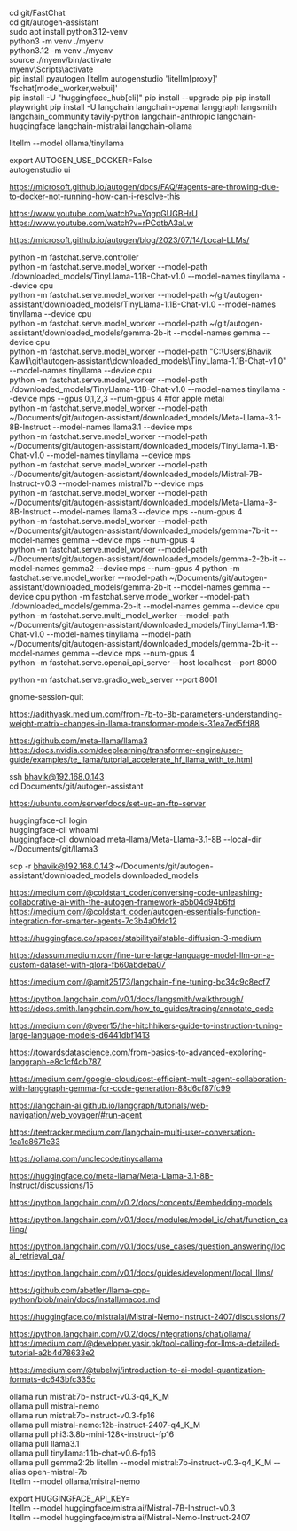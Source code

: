 cd git/FastChat  
cd git/autogen-assistant  
sudo apt install python3.12-venv  
python3 -m venv ./myenv  
python3.12 -m venv ./myenv  
source ./myenv/bin/activate  
myenv\Scripts\activate  
pip install pyautogen litellm autogenstudio 'litellm[proxy]' 'fschat[model_worker,webui]'  
pip install -U "huggingface_hub[cli]"
pip install --upgrade pip
pip install playwright
pip install -U langchain langchain-openai langgraph langsmith langchain_community tavily-python langchain-anthropic langchain-huggingface langchain-mistralai langchain-ollama

litellm --model ollama/tinyllama  

export AUTOGEN_USE_DOCKER=False  
autogenstudio ui  

https://microsoft.github.io/autogen/docs/FAQ/#agents-are-throwing-due-to-docker-not-running-how-can-i-resolve-this  

https://www.youtube.com/watch?v=YqgpGUGBHrU  
https://www.youtube.com/watch?v=rPCdtbA3aLw  

https://microsoft.github.io/autogen/blog/2023/07/14/Local-LLMs/  

python -m fastchat.serve.controller  
python -m fastchat.serve.model_worker --model-path ./downloaded_models/TinyLlama-1.1B-Chat-v1.0 --model-names tinyllama --device cpu  
python -m fastchat.serve.model_worker --model-path ~/git/autogen-assistant/downloaded_models/TinyLlama-1.1B-Chat-v1.0 --model-names tinyllama --device cpu  
python -m fastchat.serve.model_worker --model-path ~/git/autogen-assistant/downloaded_models/gemma-2b-it --model-names gemma --device cpu  
python -m fastchat.serve.model_worker --model-path "C:\Users\Bhavik Kawli\git\autogen-assistant\downloaded_models\TinyLlama-1.1B-Chat-v1.0" --model-names tinyllama --device cpu  
python -m fastchat.serve.model_worker --model-path ./downloaded_models/TinyLlama-1.1B-Chat-v1.0 --model-names tinyllama --device mps --gpus 0,1,2,3 --num-gpus 4  #for apple metal  
python -m fastchat.serve.model_worker --model-path ~/Documents/git/autogen-assistant/downloaded_models/Meta-Llama-3.1-8B-Instruct --model-names llama3.1 --device mps  
python -m fastchat.serve.model_worker --model-path ~/Documents/git/autogen-assistant/downloaded_models/TinyLlama-1.1B-Chat-v1.0 --model-names tinyllama --device mps  
python -m fastchat.serve.model_worker --model-path ~/Documents/git/autogen-assistant/downloaded_models/Mistral-7B-Instruct-v0.3 --model-names mistral7b --device mps  
python -m fastchat.serve.model_worker --model-path ~/Documents/git/autogen-assistant/downloaded_models/Meta-Llama-3-8B-Instruct --model-names llama3 --device mps --num-gpus 4  
python -m fastchat.serve.model_worker --model-path ~/Documents/git/autogen-assistant/downloaded_models/gemma-7b-it --model-names gemma --device mps --num-gpus 4  
python -m fastchat.serve.model_worker --model-path ~/Documents/git/autogen-assistant/downloaded_models/gemma-2-2b-it --model-names gemma2 --device mps --num-gpus 4
python -m fastchat.serve.model_worker --model-path ~/Documents/git/autogen-assistant/downloaded_models/gemma-2b-it --model-names gemma --device cpu
python -m fastchat.serve.model_worker --model-path ./downloaded_models/gemma-2b-it --model-names gemma --device cpu  
python -m fastchat.serve.multi_model_worker --model-path ~/Documents/git/autogen-assistant/downloaded_models/TinyLlama-1.1B-Chat-v1.0 --model-names tinyllama --model-path ~/Documents/git/autogen-assistant/downloaded_models/gemma-2b-it --model-names gemma --device mps --num-gpus 4  
python -m fastchat.serve.openai_api_server --host localhost --port 8000  


python -m fastchat.serve.gradio_web_server --port 8001  

gnome-session-quit  

https://adithyask.medium.com/from-7b-to-8b-parameters-understanding-weight-matrix-changes-in-llama-transformer-models-31ea7ed5fd88  

https://github.com/meta-llama/llama3  
https://docs.nvidia.com/deeplearning/transformer-engine/user-guide/examples/te_llama/tutorial_accelerate_hf_llama_with_te.html  

ssh bhavik@192.168.0.143  
cd Documents/git/autogen-assistant

https://ubuntu.com/server/docs/set-up-an-ftp-server  

huggingface-cli login  
huggingface-cli whoami  
huggingface-cli download meta-llama/Meta-Llama-3.1-8B --local-dir ~/Documents/git/llama3  

scp -r bhavik@192.168.0.143:~/Documents/git/autogen-assistant/downloaded_models downloaded_models  

https://medium.com/@coldstart_coder/conversing-code-unleashing-collaborative-ai-with-the-autogen-framework-a5b04d94b6fd  
https://medium.com/@coldstart_coder/autogen-essentials-function-integration-for-smarter-agents-7c3b4a0fdc12  

https://huggingface.co/spaces/stabilityai/stable-diffusion-3-medium  

https://dassum.medium.com/fine-tune-large-language-model-llm-on-a-custom-dataset-with-qlora-fb60abdeba07  

https://medium.com/@amit25173/langchain-fine-tuning-bc34c9c8ecf7  

https://python.langchain.com/v0.1/docs/langsmith/walkthrough/  
https://docs.smith.langchain.com/how_to_guides/tracing/annotate_code  

https://medium.com/@veer15/the-hitchhikers-guide-to-instruction-tuning-large-language-models-d6441dbf1413  

https://towardsdatascience.com/from-basics-to-advanced-exploring-langgraph-e8c1cf4db787  

https://medium.com/google-cloud/cost-efficient-multi-agent-collaboration-with-langgraph-gemma-for-code-generation-88d6cf87fc99  

https://langchain-ai.github.io/langgraph/tutorials/web-navigation/web_voyager/#run-agent  

https://teetracker.medium.com/langchain-multi-user-conversation-1ea1c8671e33  

https://ollama.com/unclecode/tinycallama  

https://huggingface.co/meta-llama/Meta-Llama-3.1-8B-Instruct/discussions/15  

https://python.langchain.com/v0.2/docs/concepts/#embedding-models  

https://python.langchain.com/v0.1/docs/modules/model_io/chat/function_calling/  

https://python.langchain.com/v0.1/docs/use_cases/question_answering/local_retrieval_qa/  

https://python.langchain.com/v0.1/docs/guides/development/local_llms/  

https://github.com/abetlen/llama-cpp-python/blob/main/docs/install/macos.md  

https://huggingface.co/mistralai/Mistral-Nemo-Instruct-2407/discussions/7  

https://python.langchain.com/v0.2/docs/integrations/chat/ollama/  
https://medium.com/@developer.yasir.pk/tool-calling-for-llms-a-detailed-tutorial-a2b4d78633e2  

https://medium.com/@tubelwj/introduction-to-ai-model-quantization-formats-dc643bfc335c

ollama run mistral:7b-instruct-v0.3-q4_K_M  
ollama pull mistral-nemo  
ollama run mistral:7b-instruct-v0.3-fp16  
ollama pull mistral-nemo:12b-instruct-2407-q4_K_M  
ollama pull phi3:3.8b-mini-128k-instruct-fp16  
ollama pull llama3.1  
ollama pull tinyllama:1.1b-chat-v0.6-fp16  
ollama pull gemma2:2b
litellm --model mistral:7b-instruct-v0.3-q4_K_M --alias open-mistral-7b  
litellm --model ollama/mistral-nemo  

export HUGGINGFACE_API_KEY=  
litellm --model huggingface/mistralai/Mistral-7B-Instruct-v0.3  
litellm --model huggingface/mistralai/Mistral-Nemo-Instruct-2407  